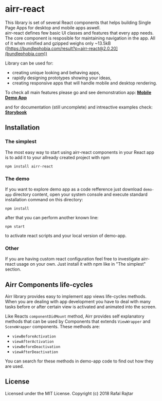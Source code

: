 # airr-react

This library is set of several React components that helps building Single Page Apps for desktop and mobile apps aswell.  
airr-react defines few basic UI classes and features that every app needs. The core component is resposible for maintaining navigation in the app.
All of it when minified and gzipped weighs only ~13.5kB ([https://bundlephobia.com/result?p=airr-react@2.0.20](bundlephobia.com))  

Library can be used for:

*   creating unique looking and behaving apps,
*   rapidly designing prototypes showing your ideas,
*   creating responsive apps that will handle mobile and desktop rendering.

To check all main features please go and see demonstration app:
**[Mobile Demo App](http://react.airr.pl)**

and for documentation (still uncomplete) and intreactive examples check:
**[Storybook](http://react.airr.pl/storybook)**


## Installation

### The simplest

The most easy way to start using airr-react components in your React app is to add it to your allready created project with npm

```
npm install airr-react
```

### The demo

If you want to explore demo app as a code refference just download `demo-app` directory content, open your system console and execute standard installation command on this directory:

```
npm install
```

after that you can perform another known line:

```
npm start
```

to activate react scripts and your local version of demo-app.

### Other

If you are having custom react configuration feel free to investigate airr-react usage on your own. Just install it with npm like in "The simplest" section.

## Airr Components life-cycles

Airr library provides easy to implement app views life-cycles methods.
When you are dealing with app development you have to deal with many tasks before or after certain view is activated and animated into the screen.

Like Reacts `componentDidMount` method, Airr provides self explanatory methods that can be used by Components that extends `ViewWrapper` and `SceneWrapper` components. These methods are:

*   `viewBeforeActivation`
*   `viewAfterActivation`
*   `viewBeforeDeactivation`
*   `viewAfterDeactivation`

You can search for these methods in demo-app code to find out how they are used.

## License

Licensed under the MIT License.
Copyright (c) 2018 Rafal Rajtar
